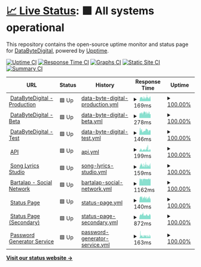 # [📈 Live Status](https://status1.databytedigital.com): <!--live status--> **🟩 All systems operational**

This repository contains the open-source uptime monitor and status page for [DataByteDigital](https://databytedigital.com), powered by [Upptime](https://github.com/upptime/upptime).

[![Uptime CI](https://github.com/DataByteDigital/status.databytedigital.com/workflows/Uptime%20CI/badge.svg)](https://github.com/DataByteDigital/status.databytedigital.com/actions?query=workflow%3A%22Uptime+CI%22)
[![Response Time CI](https://github.com/DataByteDigital/status.databytedigital.com/workflows/Response%20Time%20CI/badge.svg)](https://github.com/DataByteDigital/status.databytedigital.com/actions?query=workflow%3A%22Response+Time+CI%22)
[![Graphs CI](https://github.com/DataByteDigital/status.databytedigital.com/workflows/Graphs%20CI/badge.svg)](https://github.com/DataByteDigital/status.databytedigital.com/actions?query=workflow%3A%22Graphs+CI%22)
[![Static Site CI](https://github.com/DataByteDigital/status.databytedigital.com/workflows/Static%20Site%20CI/badge.svg)](https://github.com/DataByteDigital/status.databytedigital.com/actions?query=workflow%3A%22Static+Site+CI%22)
[![Summary CI](https://github.com/DataByteDigital/status.databytedigital.com/workflows/Summary%20CI/badge.svg)](https://github.com/DataByteDigital/status.databytedigital.com/actions?query=workflow%3A%22Summary+CI%22)

<!--
With [Upptime](https://upptime.js.org), you can get your own unlimited and free uptime monitor and status page, powered entirely by a GitHub repository. We use [Issues](https://github.com/DataByteDigital/status.databytedigital.com/issues) as incident reports, [Actions](https://github.com/DataByteDigital/status.databytedigital.com/actions) as uptime monitors, and [Pages](https://status1.databytedigital.com) for the status page.
-->
<!--start: status pages-->
<!-- This summary is generated by Upptime (https://github.com/upptime/upptime) -->
<!-- Do not edit this manually, your changes will be overwritten -->
<!-- prettier-ignore -->
| URL | Status | History | Response Time | Uptime |
| --- | ------ | ------- | ------------- | ------ |
| <img alt="" src="https://icons.duckduckgo.com/ip3/databytedigital.com.ico" height="13"> [DataByteDigital - Production](https://databytedigital.com) | 🟩 Up | [data-byte-digital-production.yml](https://github.com/DataByteDigital/Status-Beta/commits/HEAD/history/data-byte-digital-production.yml) | <details><summary><img alt="Response time graph" src="./graphs/data-byte-digital-production/response-time-week.png" height="20"> 169ms</summary><br><a href="https://DataByteDigital.github.io/Status-Beta/history/data-byte-digital-production"><img alt="Response time 154" src="https://img.shields.io/endpoint?url=https%3A%2F%2Fraw.githubusercontent.com%2FDataByteDigital%2FStatus-Beta%2FHEAD%2Fapi%2Fdata-byte-digital-production%2Fresponse-time.json"></a><br><a href="https://DataByteDigital.github.io/Status-Beta/history/data-byte-digital-production"><img alt="24-hour response time 170" src="https://img.shields.io/endpoint?url=https%3A%2F%2Fraw.githubusercontent.com%2FDataByteDigital%2FStatus-Beta%2FHEAD%2Fapi%2Fdata-byte-digital-production%2Fresponse-time-day.json"></a><br><a href="https://DataByteDigital.github.io/Status-Beta/history/data-byte-digital-production"><img alt="7-day response time 169" src="https://img.shields.io/endpoint?url=https%3A%2F%2Fraw.githubusercontent.com%2FDataByteDigital%2FStatus-Beta%2FHEAD%2Fapi%2Fdata-byte-digital-production%2Fresponse-time-week.json"></a><br><a href="https://DataByteDigital.github.io/Status-Beta/history/data-byte-digital-production"><img alt="30-day response time 154" src="https://img.shields.io/endpoint?url=https%3A%2F%2Fraw.githubusercontent.com%2FDataByteDigital%2FStatus-Beta%2FHEAD%2Fapi%2Fdata-byte-digital-production%2Fresponse-time-month.json"></a><br><a href="https://DataByteDigital.github.io/Status-Beta/history/data-byte-digital-production"><img alt="1-year response time 154" src="https://img.shields.io/endpoint?url=https%3A%2F%2Fraw.githubusercontent.com%2FDataByteDigital%2FStatus-Beta%2FHEAD%2Fapi%2Fdata-byte-digital-production%2Fresponse-time-year.json"></a></details> | <details><summary><a href="https://DataByteDigital.github.io/Status-Beta/history/data-byte-digital-production">100.00%</a></summary><a href="https://DataByteDigital.github.io/Status-Beta/history/data-byte-digital-production"><img alt="All-time uptime 100.00%" src="https://img.shields.io/endpoint?url=https%3A%2F%2Fraw.githubusercontent.com%2FDataByteDigital%2FStatus-Beta%2FHEAD%2Fapi%2Fdata-byte-digital-production%2Fuptime.json"></a><br><a href="https://DataByteDigital.github.io/Status-Beta/history/data-byte-digital-production"><img alt="24-hour uptime 100.00%" src="https://img.shields.io/endpoint?url=https%3A%2F%2Fraw.githubusercontent.com%2FDataByteDigital%2FStatus-Beta%2FHEAD%2Fapi%2Fdata-byte-digital-production%2Fuptime-day.json"></a><br><a href="https://DataByteDigital.github.io/Status-Beta/history/data-byte-digital-production"><img alt="7-day uptime 100.00%" src="https://img.shields.io/endpoint?url=https%3A%2F%2Fraw.githubusercontent.com%2FDataByteDigital%2FStatus-Beta%2FHEAD%2Fapi%2Fdata-byte-digital-production%2Fuptime-week.json"></a><br><a href="https://DataByteDigital.github.io/Status-Beta/history/data-byte-digital-production"><img alt="30-day uptime 100.00%" src="https://img.shields.io/endpoint?url=https%3A%2F%2Fraw.githubusercontent.com%2FDataByteDigital%2FStatus-Beta%2FHEAD%2Fapi%2Fdata-byte-digital-production%2Fuptime-month.json"></a><br><a href="https://DataByteDigital.github.io/Status-Beta/history/data-byte-digital-production"><img alt="1-year uptime 100.00%" src="https://img.shields.io/endpoint?url=https%3A%2F%2Fraw.githubusercontent.com%2FDataByteDigital%2FStatus-Beta%2FHEAD%2Fapi%2Fdata-byte-digital-production%2Fuptime-year.json"></a></details>
| <img alt="" src="https://databytedigital.com/logo.png" height="13"> [DataByteDigital - Beta](https://beta.databytedigital.com) | 🟩 Up | [data-byte-digital-beta.yml](https://github.com/DataByteDigital/Status-Beta/commits/HEAD/history/data-byte-digital-beta.yml) | <details><summary><img alt="Response time graph" src="./graphs/data-byte-digital-beta/response-time-week.png" height="20"> 278ms</summary><br><a href="https://DataByteDigital.github.io/Status-Beta/history/data-byte-digital-beta"><img alt="Response time 255" src="https://img.shields.io/endpoint?url=https%3A%2F%2Fraw.githubusercontent.com%2FDataByteDigital%2FStatus-Beta%2FHEAD%2Fapi%2Fdata-byte-digital-beta%2Fresponse-time.json"></a><br><a href="https://DataByteDigital.github.io/Status-Beta/history/data-byte-digital-beta"><img alt="24-hour response time 221" src="https://img.shields.io/endpoint?url=https%3A%2F%2Fraw.githubusercontent.com%2FDataByteDigital%2FStatus-Beta%2FHEAD%2Fapi%2Fdata-byte-digital-beta%2Fresponse-time-day.json"></a><br><a href="https://DataByteDigital.github.io/Status-Beta/history/data-byte-digital-beta"><img alt="7-day response time 278" src="https://img.shields.io/endpoint?url=https%3A%2F%2Fraw.githubusercontent.com%2FDataByteDigital%2FStatus-Beta%2FHEAD%2Fapi%2Fdata-byte-digital-beta%2Fresponse-time-week.json"></a><br><a href="https://DataByteDigital.github.io/Status-Beta/history/data-byte-digital-beta"><img alt="30-day response time 258" src="https://img.shields.io/endpoint?url=https%3A%2F%2Fraw.githubusercontent.com%2FDataByteDigital%2FStatus-Beta%2FHEAD%2Fapi%2Fdata-byte-digital-beta%2Fresponse-time-month.json"></a><br><a href="https://DataByteDigital.github.io/Status-Beta/history/data-byte-digital-beta"><img alt="1-year response time 255" src="https://img.shields.io/endpoint?url=https%3A%2F%2Fraw.githubusercontent.com%2FDataByteDigital%2FStatus-Beta%2FHEAD%2Fapi%2Fdata-byte-digital-beta%2Fresponse-time-year.json"></a></details> | <details><summary><a href="https://DataByteDigital.github.io/Status-Beta/history/data-byte-digital-beta">100.00%</a></summary><a href="https://DataByteDigital.github.io/Status-Beta/history/data-byte-digital-beta"><img alt="All-time uptime 100.00%" src="https://img.shields.io/endpoint?url=https%3A%2F%2Fraw.githubusercontent.com%2FDataByteDigital%2FStatus-Beta%2FHEAD%2Fapi%2Fdata-byte-digital-beta%2Fuptime.json"></a><br><a href="https://DataByteDigital.github.io/Status-Beta/history/data-byte-digital-beta"><img alt="24-hour uptime 100.00%" src="https://img.shields.io/endpoint?url=https%3A%2F%2Fraw.githubusercontent.com%2FDataByteDigital%2FStatus-Beta%2FHEAD%2Fapi%2Fdata-byte-digital-beta%2Fuptime-day.json"></a><br><a href="https://DataByteDigital.github.io/Status-Beta/history/data-byte-digital-beta"><img alt="7-day uptime 100.00%" src="https://img.shields.io/endpoint?url=https%3A%2F%2Fraw.githubusercontent.com%2FDataByteDigital%2FStatus-Beta%2FHEAD%2Fapi%2Fdata-byte-digital-beta%2Fuptime-week.json"></a><br><a href="https://DataByteDigital.github.io/Status-Beta/history/data-byte-digital-beta"><img alt="30-day uptime 100.00%" src="https://img.shields.io/endpoint?url=https%3A%2F%2Fraw.githubusercontent.com%2FDataByteDigital%2FStatus-Beta%2FHEAD%2Fapi%2Fdata-byte-digital-beta%2Fuptime-month.json"></a><br><a href="https://DataByteDigital.github.io/Status-Beta/history/data-byte-digital-beta"><img alt="1-year uptime 100.00%" src="https://img.shields.io/endpoint?url=https%3A%2F%2Fraw.githubusercontent.com%2FDataByteDigital%2FStatus-Beta%2FHEAD%2Fapi%2Fdata-byte-digital-beta%2Fuptime-year.json"></a></details>
| <img alt="" src="https://databytedigital.com/logo.png" height="13"> [DataByteDigital - Test](https://test.databytedigital.com/) | 🟩 Up | [data-byte-digital-test.yml](https://github.com/DataByteDigital/Status-Beta/commits/HEAD/history/data-byte-digital-test.yml) | <details><summary><img alt="Response time graph" src="./graphs/data-byte-digital-test/response-time-week.png" height="20"> 146ms</summary><br><a href="https://DataByteDigital.github.io/Status-Beta/history/data-byte-digital-test"><img alt="Response time 146" src="https://img.shields.io/endpoint?url=https%3A%2F%2Fraw.githubusercontent.com%2FDataByteDigital%2FStatus-Beta%2FHEAD%2Fapi%2Fdata-byte-digital-test%2Fresponse-time.json"></a><br><a href="https://DataByteDigital.github.io/Status-Beta/history/data-byte-digital-test"><img alt="24-hour response time 134" src="https://img.shields.io/endpoint?url=https%3A%2F%2Fraw.githubusercontent.com%2FDataByteDigital%2FStatus-Beta%2FHEAD%2Fapi%2Fdata-byte-digital-test%2Fresponse-time-day.json"></a><br><a href="https://DataByteDigital.github.io/Status-Beta/history/data-byte-digital-test"><img alt="7-day response time 146" src="https://img.shields.io/endpoint?url=https%3A%2F%2Fraw.githubusercontent.com%2FDataByteDigital%2FStatus-Beta%2FHEAD%2Fapi%2Fdata-byte-digital-test%2Fresponse-time-week.json"></a><br><a href="https://DataByteDigital.github.io/Status-Beta/history/data-byte-digital-test"><img alt="30-day response time 146" src="https://img.shields.io/endpoint?url=https%3A%2F%2Fraw.githubusercontent.com%2FDataByteDigital%2FStatus-Beta%2FHEAD%2Fapi%2Fdata-byte-digital-test%2Fresponse-time-month.json"></a><br><a href="https://DataByteDigital.github.io/Status-Beta/history/data-byte-digital-test"><img alt="1-year response time 146" src="https://img.shields.io/endpoint?url=https%3A%2F%2Fraw.githubusercontent.com%2FDataByteDigital%2FStatus-Beta%2FHEAD%2Fapi%2Fdata-byte-digital-test%2Fresponse-time-year.json"></a></details> | <details><summary><a href="https://DataByteDigital.github.io/Status-Beta/history/data-byte-digital-test">100.00%</a></summary><a href="https://DataByteDigital.github.io/Status-Beta/history/data-byte-digital-test"><img alt="All-time uptime 100.00%" src="https://img.shields.io/endpoint?url=https%3A%2F%2Fraw.githubusercontent.com%2FDataByteDigital%2FStatus-Beta%2FHEAD%2Fapi%2Fdata-byte-digital-test%2Fuptime.json"></a><br><a href="https://DataByteDigital.github.io/Status-Beta/history/data-byte-digital-test"><img alt="24-hour uptime 100.00%" src="https://img.shields.io/endpoint?url=https%3A%2F%2Fraw.githubusercontent.com%2FDataByteDigital%2FStatus-Beta%2FHEAD%2Fapi%2Fdata-byte-digital-test%2Fuptime-day.json"></a><br><a href="https://DataByteDigital.github.io/Status-Beta/history/data-byte-digital-test"><img alt="7-day uptime 100.00%" src="https://img.shields.io/endpoint?url=https%3A%2F%2Fraw.githubusercontent.com%2FDataByteDigital%2FStatus-Beta%2FHEAD%2Fapi%2Fdata-byte-digital-test%2Fuptime-week.json"></a><br><a href="https://DataByteDigital.github.io/Status-Beta/history/data-byte-digital-test"><img alt="30-day uptime 100.00%" src="https://img.shields.io/endpoint?url=https%3A%2F%2Fraw.githubusercontent.com%2FDataByteDigital%2FStatus-Beta%2FHEAD%2Fapi%2Fdata-byte-digital-test%2Fuptime-month.json"></a><br><a href="https://DataByteDigital.github.io/Status-Beta/history/data-byte-digital-test"><img alt="1-year uptime 100.00%" src="https://img.shields.io/endpoint?url=https%3A%2F%2Fraw.githubusercontent.com%2FDataByteDigital%2FStatus-Beta%2FHEAD%2Fapi%2Fdata-byte-digital-test%2Fuptime-year.json"></a></details>
| <img alt="" src="https://api.databytedigital.com/images/api.png" height="13"> [API](https://api.databytedigital.com) | 🟩 Up | [api.yml](https://github.com/DataByteDigital/Status-Beta/commits/HEAD/history/api.yml) | <details><summary><img alt="Response time graph" src="./graphs/api/response-time-week.png" height="20"> 199ms</summary><br><a href="https://DataByteDigital.github.io/Status-Beta/history/api"><img alt="Response time 198" src="https://img.shields.io/endpoint?url=https%3A%2F%2Fraw.githubusercontent.com%2FDataByteDigital%2FStatus-Beta%2FHEAD%2Fapi%2Fapi%2Fresponse-time.json"></a><br><a href="https://DataByteDigital.github.io/Status-Beta/history/api"><img alt="24-hour response time 149" src="https://img.shields.io/endpoint?url=https%3A%2F%2Fraw.githubusercontent.com%2FDataByteDigital%2FStatus-Beta%2FHEAD%2Fapi%2Fapi%2Fresponse-time-day.json"></a><br><a href="https://DataByteDigital.github.io/Status-Beta/history/api"><img alt="7-day response time 199" src="https://img.shields.io/endpoint?url=https%3A%2F%2Fraw.githubusercontent.com%2FDataByteDigital%2FStatus-Beta%2FHEAD%2Fapi%2Fapi%2Fresponse-time-week.json"></a><br><a href="https://DataByteDigital.github.io/Status-Beta/history/api"><img alt="30-day response time 200" src="https://img.shields.io/endpoint?url=https%3A%2F%2Fraw.githubusercontent.com%2FDataByteDigital%2FStatus-Beta%2FHEAD%2Fapi%2Fapi%2Fresponse-time-month.json"></a><br><a href="https://DataByteDigital.github.io/Status-Beta/history/api"><img alt="1-year response time 198" src="https://img.shields.io/endpoint?url=https%3A%2F%2Fraw.githubusercontent.com%2FDataByteDigital%2FStatus-Beta%2FHEAD%2Fapi%2Fapi%2Fresponse-time-year.json"></a></details> | <details><summary><a href="https://DataByteDigital.github.io/Status-Beta/history/api">100.00%</a></summary><a href="https://DataByteDigital.github.io/Status-Beta/history/api"><img alt="All-time uptime 99.98%" src="https://img.shields.io/endpoint?url=https%3A%2F%2Fraw.githubusercontent.com%2FDataByteDigital%2FStatus-Beta%2FHEAD%2Fapi%2Fapi%2Fuptime.json"></a><br><a href="https://DataByteDigital.github.io/Status-Beta/history/api"><img alt="24-hour uptime 100.00%" src="https://img.shields.io/endpoint?url=https%3A%2F%2Fraw.githubusercontent.com%2FDataByteDigital%2FStatus-Beta%2FHEAD%2Fapi%2Fapi%2Fuptime-day.json"></a><br><a href="https://DataByteDigital.github.io/Status-Beta/history/api"><img alt="7-day uptime 100.00%" src="https://img.shields.io/endpoint?url=https%3A%2F%2Fraw.githubusercontent.com%2FDataByteDigital%2FStatus-Beta%2FHEAD%2Fapi%2Fapi%2Fuptime-week.json"></a><br><a href="https://DataByteDigital.github.io/Status-Beta/history/api"><img alt="30-day uptime 99.96%" src="https://img.shields.io/endpoint?url=https%3A%2F%2Fraw.githubusercontent.com%2FDataByteDigital%2FStatus-Beta%2FHEAD%2Fapi%2Fapi%2Fuptime-month.json"></a><br><a href="https://DataByteDigital.github.io/Status-Beta/history/api"><img alt="1-year uptime 99.98%" src="https://img.shields.io/endpoint?url=https%3A%2F%2Fraw.githubusercontent.com%2FDataByteDigital%2FStatus-Beta%2FHEAD%2Fapi%2Fapi%2Fuptime-year.json"></a></details>
| <img alt="" src="https://icons.duckduckgo.com/ip3/songlyrics.databytedigital.com.ico" height="13"> [Song Lyrics Studio](https://songlyrics.databytedigital.com/) | 🟩 Up | [song-lyrics-studio.yml](https://github.com/DataByteDigital/Status-Beta/commits/HEAD/history/song-lyrics-studio.yml) | <details><summary><img alt="Response time graph" src="./graphs/song-lyrics-studio/response-time-week.png" height="20"> 159ms</summary><br><a href="https://DataByteDigital.github.io/Status-Beta/history/song-lyrics-studio"><img alt="Response time 156" src="https://img.shields.io/endpoint?url=https%3A%2F%2Fraw.githubusercontent.com%2FDataByteDigital%2FStatus-Beta%2FHEAD%2Fapi%2Fsong-lyrics-studio%2Fresponse-time.json"></a><br><a href="https://DataByteDigital.github.io/Status-Beta/history/song-lyrics-studio"><img alt="24-hour response time 132" src="https://img.shields.io/endpoint?url=https%3A%2F%2Fraw.githubusercontent.com%2FDataByteDigital%2FStatus-Beta%2FHEAD%2Fapi%2Fsong-lyrics-studio%2Fresponse-time-day.json"></a><br><a href="https://DataByteDigital.github.io/Status-Beta/history/song-lyrics-studio"><img alt="7-day response time 159" src="https://img.shields.io/endpoint?url=https%3A%2F%2Fraw.githubusercontent.com%2FDataByteDigital%2FStatus-Beta%2FHEAD%2Fapi%2Fsong-lyrics-studio%2Fresponse-time-week.json"></a><br><a href="https://DataByteDigital.github.io/Status-Beta/history/song-lyrics-studio"><img alt="30-day response time 157" src="https://img.shields.io/endpoint?url=https%3A%2F%2Fraw.githubusercontent.com%2FDataByteDigital%2FStatus-Beta%2FHEAD%2Fapi%2Fsong-lyrics-studio%2Fresponse-time-month.json"></a><br><a href="https://DataByteDigital.github.io/Status-Beta/history/song-lyrics-studio"><img alt="1-year response time 156" src="https://img.shields.io/endpoint?url=https%3A%2F%2Fraw.githubusercontent.com%2FDataByteDigital%2FStatus-Beta%2FHEAD%2Fapi%2Fsong-lyrics-studio%2Fresponse-time-year.json"></a></details> | <details><summary><a href="https://DataByteDigital.github.io/Status-Beta/history/song-lyrics-studio">100.00%</a></summary><a href="https://DataByteDigital.github.io/Status-Beta/history/song-lyrics-studio"><img alt="All-time uptime 99.98%" src="https://img.shields.io/endpoint?url=https%3A%2F%2Fraw.githubusercontent.com%2FDataByteDigital%2FStatus-Beta%2FHEAD%2Fapi%2Fsong-lyrics-studio%2Fuptime.json"></a><br><a href="https://DataByteDigital.github.io/Status-Beta/history/song-lyrics-studio"><img alt="24-hour uptime 100.00%" src="https://img.shields.io/endpoint?url=https%3A%2F%2Fraw.githubusercontent.com%2FDataByteDigital%2FStatus-Beta%2FHEAD%2Fapi%2Fsong-lyrics-studio%2Fuptime-day.json"></a><br><a href="https://DataByteDigital.github.io/Status-Beta/history/song-lyrics-studio"><img alt="7-day uptime 100.00%" src="https://img.shields.io/endpoint?url=https%3A%2F%2Fraw.githubusercontent.com%2FDataByteDigital%2FStatus-Beta%2FHEAD%2Fapi%2Fsong-lyrics-studio%2Fuptime-week.json"></a><br><a href="https://DataByteDigital.github.io/Status-Beta/history/song-lyrics-studio"><img alt="30-day uptime 99.96%" src="https://img.shields.io/endpoint?url=https%3A%2F%2Fraw.githubusercontent.com%2FDataByteDigital%2FStatus-Beta%2FHEAD%2Fapi%2Fsong-lyrics-studio%2Fuptime-month.json"></a><br><a href="https://DataByteDigital.github.io/Status-Beta/history/song-lyrics-studio"><img alt="1-year uptime 99.98%" src="https://img.shields.io/endpoint?url=https%3A%2F%2Fraw.githubusercontent.com%2FDataByteDigital%2FStatus-Beta%2FHEAD%2Fapi%2Fsong-lyrics-studio%2Fuptime-year.json"></a></details>
| <img alt="" src="https://icons.duckduckgo.com/ip3/bartalap.databytedigital.com.ico" height="13"> [Bartalap - Social Network](https://bartalap.databytedigital.com) | 🟩 Up | [bartalap-social-network.yml](https://github.com/DataByteDigital/Status-Beta/commits/HEAD/history/bartalap-social-network.yml) | <details><summary><img alt="Response time graph" src="./graphs/bartalap-social-network/response-time-week.png" height="20"> 1162ms</summary><br><a href="https://DataByteDigital.github.io/Status-Beta/history/bartalap-social-network"><img alt="Response time 1216" src="https://img.shields.io/endpoint?url=https%3A%2F%2Fraw.githubusercontent.com%2FDataByteDigital%2FStatus-Beta%2FHEAD%2Fapi%2Fbartalap-social-network%2Fresponse-time.json"></a><br><a href="https://DataByteDigital.github.io/Status-Beta/history/bartalap-social-network"><img alt="24-hour response time 1185" src="https://img.shields.io/endpoint?url=https%3A%2F%2Fraw.githubusercontent.com%2FDataByteDigital%2FStatus-Beta%2FHEAD%2Fapi%2Fbartalap-social-network%2Fresponse-time-day.json"></a><br><a href="https://DataByteDigital.github.io/Status-Beta/history/bartalap-social-network"><img alt="7-day response time 1162" src="https://img.shields.io/endpoint?url=https%3A%2F%2Fraw.githubusercontent.com%2FDataByteDigital%2FStatus-Beta%2FHEAD%2Fapi%2Fbartalap-social-network%2Fresponse-time-week.json"></a><br><a href="https://DataByteDigital.github.io/Status-Beta/history/bartalap-social-network"><img alt="30-day response time 1198" src="https://img.shields.io/endpoint?url=https%3A%2F%2Fraw.githubusercontent.com%2FDataByteDigital%2FStatus-Beta%2FHEAD%2Fapi%2Fbartalap-social-network%2Fresponse-time-month.json"></a><br><a href="https://DataByteDigital.github.io/Status-Beta/history/bartalap-social-network"><img alt="1-year response time 1216" src="https://img.shields.io/endpoint?url=https%3A%2F%2Fraw.githubusercontent.com%2FDataByteDigital%2FStatus-Beta%2FHEAD%2Fapi%2Fbartalap-social-network%2Fresponse-time-year.json"></a></details> | <details><summary><a href="https://DataByteDigital.github.io/Status-Beta/history/bartalap-social-network">100.00%</a></summary><a href="https://DataByteDigital.github.io/Status-Beta/history/bartalap-social-network"><img alt="All-time uptime 100.00%" src="https://img.shields.io/endpoint?url=https%3A%2F%2Fraw.githubusercontent.com%2FDataByteDigital%2FStatus-Beta%2FHEAD%2Fapi%2Fbartalap-social-network%2Fuptime.json"></a><br><a href="https://DataByteDigital.github.io/Status-Beta/history/bartalap-social-network"><img alt="24-hour uptime 100.00%" src="https://img.shields.io/endpoint?url=https%3A%2F%2Fraw.githubusercontent.com%2FDataByteDigital%2FStatus-Beta%2FHEAD%2Fapi%2Fbartalap-social-network%2Fuptime-day.json"></a><br><a href="https://DataByteDigital.github.io/Status-Beta/history/bartalap-social-network"><img alt="7-day uptime 100.00%" src="https://img.shields.io/endpoint?url=https%3A%2F%2Fraw.githubusercontent.com%2FDataByteDigital%2FStatus-Beta%2FHEAD%2Fapi%2Fbartalap-social-network%2Fuptime-week.json"></a><br><a href="https://DataByteDigital.github.io/Status-Beta/history/bartalap-social-network"><img alt="30-day uptime 100.00%" src="https://img.shields.io/endpoint?url=https%3A%2F%2Fraw.githubusercontent.com%2FDataByteDigital%2FStatus-Beta%2FHEAD%2Fapi%2Fbartalap-social-network%2Fuptime-month.json"></a><br><a href="https://DataByteDigital.github.io/Status-Beta/history/bartalap-social-network"><img alt="1-year uptime 100.00%" src="https://img.shields.io/endpoint?url=https%3A%2F%2Fraw.githubusercontent.com%2FDataByteDigital%2FStatus-Beta%2FHEAD%2Fapi%2Fbartalap-social-network%2Fuptime-year.json"></a></details>
| <img alt="" src="https://databytedigital.com/logo.png" height="13"> [Status Page](https://status.databytedigital.com) | 🟩 Up | [status-page.yml](https://github.com/DataByteDigital/Status-Beta/commits/HEAD/history/status-page.yml) | <details><summary><img alt="Response time graph" src="./graphs/status-page/response-time-week.png" height="20"> 140ms</summary><br><a href="https://DataByteDigital.github.io/Status-Beta/history/status-page"><img alt="Response time 162" src="https://img.shields.io/endpoint?url=https%3A%2F%2Fraw.githubusercontent.com%2FDataByteDigital%2FStatus-Beta%2FHEAD%2Fapi%2Fstatus-page%2Fresponse-time.json"></a><br><a href="https://DataByteDigital.github.io/Status-Beta/history/status-page"><img alt="24-hour response time 107" src="https://img.shields.io/endpoint?url=https%3A%2F%2Fraw.githubusercontent.com%2FDataByteDigital%2FStatus-Beta%2FHEAD%2Fapi%2Fstatus-page%2Fresponse-time-day.json"></a><br><a href="https://DataByteDigital.github.io/Status-Beta/history/status-page"><img alt="7-day response time 140" src="https://img.shields.io/endpoint?url=https%3A%2F%2Fraw.githubusercontent.com%2FDataByteDigital%2FStatus-Beta%2FHEAD%2Fapi%2Fstatus-page%2Fresponse-time-week.json"></a><br><a href="https://DataByteDigital.github.io/Status-Beta/history/status-page"><img alt="30-day response time 129" src="https://img.shields.io/endpoint?url=https%3A%2F%2Fraw.githubusercontent.com%2FDataByteDigital%2FStatus-Beta%2FHEAD%2Fapi%2Fstatus-page%2Fresponse-time-month.json"></a><br><a href="https://DataByteDigital.github.io/Status-Beta/history/status-page"><img alt="1-year response time 162" src="https://img.shields.io/endpoint?url=https%3A%2F%2Fraw.githubusercontent.com%2FDataByteDigital%2FStatus-Beta%2FHEAD%2Fapi%2Fstatus-page%2Fresponse-time-year.json"></a></details> | <details><summary><a href="https://DataByteDigital.github.io/Status-Beta/history/status-page">100.00%</a></summary><a href="https://DataByteDigital.github.io/Status-Beta/history/status-page"><img alt="All-time uptime 100.00%" src="https://img.shields.io/endpoint?url=https%3A%2F%2Fraw.githubusercontent.com%2FDataByteDigital%2FStatus-Beta%2FHEAD%2Fapi%2Fstatus-page%2Fuptime.json"></a><br><a href="https://DataByteDigital.github.io/Status-Beta/history/status-page"><img alt="24-hour uptime 100.00%" src="https://img.shields.io/endpoint?url=https%3A%2F%2Fraw.githubusercontent.com%2FDataByteDigital%2FStatus-Beta%2FHEAD%2Fapi%2Fstatus-page%2Fuptime-day.json"></a><br><a href="https://DataByteDigital.github.io/Status-Beta/history/status-page"><img alt="7-day uptime 100.00%" src="https://img.shields.io/endpoint?url=https%3A%2F%2Fraw.githubusercontent.com%2FDataByteDigital%2FStatus-Beta%2FHEAD%2Fapi%2Fstatus-page%2Fuptime-week.json"></a><br><a href="https://DataByteDigital.github.io/Status-Beta/history/status-page"><img alt="30-day uptime 100.00%" src="https://img.shields.io/endpoint?url=https%3A%2F%2Fraw.githubusercontent.com%2FDataByteDigital%2FStatus-Beta%2FHEAD%2Fapi%2Fstatus-page%2Fuptime-month.json"></a><br><a href="https://DataByteDigital.github.io/Status-Beta/history/status-page"><img alt="1-year uptime 100.00%" src="https://img.shields.io/endpoint?url=https%3A%2F%2Fraw.githubusercontent.com%2FDataByteDigital%2FStatus-Beta%2FHEAD%2Fapi%2Fstatus-page%2Fuptime-year.json"></a></details>
| <img alt="" src="https://databytedigital.com/logo.png" height="13"> [Status Page (Secondary)](https://status1.databytedigital.com) | 🟩 Up | [status-page-secondary.yml](https://github.com/DataByteDigital/Status-Beta/commits/HEAD/history/status-page-secondary.yml) | <details><summary><img alt="Response time graph" src="./graphs/status-page-secondary/response-time-week.png" height="20"> 872ms</summary><br><a href="https://DataByteDigital.github.io/Status-Beta/history/status-page-secondary"><img alt="Response time 878" src="https://img.shields.io/endpoint?url=https%3A%2F%2Fraw.githubusercontent.com%2FDataByteDigital%2FStatus-Beta%2FHEAD%2Fapi%2Fstatus-page-secondary%2Fresponse-time.json"></a><br><a href="https://DataByteDigital.github.io/Status-Beta/history/status-page-secondary"><img alt="24-hour response time 935" src="https://img.shields.io/endpoint?url=https%3A%2F%2Fraw.githubusercontent.com%2FDataByteDigital%2FStatus-Beta%2FHEAD%2Fapi%2Fstatus-page-secondary%2Fresponse-time-day.json"></a><br><a href="https://DataByteDigital.github.io/Status-Beta/history/status-page-secondary"><img alt="7-day response time 872" src="https://img.shields.io/endpoint?url=https%3A%2F%2Fraw.githubusercontent.com%2FDataByteDigital%2FStatus-Beta%2FHEAD%2Fapi%2Fstatus-page-secondary%2Fresponse-time-week.json"></a><br><a href="https://DataByteDigital.github.io/Status-Beta/history/status-page-secondary"><img alt="30-day response time 880" src="https://img.shields.io/endpoint?url=https%3A%2F%2Fraw.githubusercontent.com%2FDataByteDigital%2FStatus-Beta%2FHEAD%2Fapi%2Fstatus-page-secondary%2Fresponse-time-month.json"></a><br><a href="https://DataByteDigital.github.io/Status-Beta/history/status-page-secondary"><img alt="1-year response time 878" src="https://img.shields.io/endpoint?url=https%3A%2F%2Fraw.githubusercontent.com%2FDataByteDigital%2FStatus-Beta%2FHEAD%2Fapi%2Fstatus-page-secondary%2Fresponse-time-year.json"></a></details> | <details><summary><a href="https://DataByteDigital.github.io/Status-Beta/history/status-page-secondary">100.00%</a></summary><a href="https://DataByteDigital.github.io/Status-Beta/history/status-page-secondary"><img alt="All-time uptime 100.00%" src="https://img.shields.io/endpoint?url=https%3A%2F%2Fraw.githubusercontent.com%2FDataByteDigital%2FStatus-Beta%2FHEAD%2Fapi%2Fstatus-page-secondary%2Fuptime.json"></a><br><a href="https://DataByteDigital.github.io/Status-Beta/history/status-page-secondary"><img alt="24-hour uptime 100.00%" src="https://img.shields.io/endpoint?url=https%3A%2F%2Fraw.githubusercontent.com%2FDataByteDigital%2FStatus-Beta%2FHEAD%2Fapi%2Fstatus-page-secondary%2Fuptime-day.json"></a><br><a href="https://DataByteDigital.github.io/Status-Beta/history/status-page-secondary"><img alt="7-day uptime 100.00%" src="https://img.shields.io/endpoint?url=https%3A%2F%2Fraw.githubusercontent.com%2FDataByteDigital%2FStatus-Beta%2FHEAD%2Fapi%2Fstatus-page-secondary%2Fuptime-week.json"></a><br><a href="https://DataByteDigital.github.io/Status-Beta/history/status-page-secondary"><img alt="30-day uptime 100.00%" src="https://img.shields.io/endpoint?url=https%3A%2F%2Fraw.githubusercontent.com%2FDataByteDigital%2FStatus-Beta%2FHEAD%2Fapi%2Fstatus-page-secondary%2Fuptime-month.json"></a><br><a href="https://DataByteDigital.github.io/Status-Beta/history/status-page-secondary"><img alt="1-year uptime 100.00%" src="https://img.shields.io/endpoint?url=https%3A%2F%2Fraw.githubusercontent.com%2FDataByteDigital%2FStatus-Beta%2FHEAD%2Fapi%2Fstatus-page-secondary%2Fuptime-year.json"></a></details>
| <img alt="" src="https://icons.duckduckgo.com/ip3/passwordgenerator.databytedigital.com.ico" height="13"> [Password Generator Service](https://passwordgenerator.databytedigital.com/) | 🟩 Up | [password-generator-service.yml](https://github.com/DataByteDigital/Status-Beta/commits/HEAD/history/password-generator-service.yml) | <details><summary><img alt="Response time graph" src="./graphs/password-generator-service/response-time-week.png" height="20"> 163ms</summary><br><a href="https://DataByteDigital.github.io/Status-Beta/history/password-generator-service"><img alt="Response time 168" src="https://img.shields.io/endpoint?url=https%3A%2F%2Fraw.githubusercontent.com%2FDataByteDigital%2FStatus-Beta%2FHEAD%2Fapi%2Fpassword-generator-service%2Fresponse-time.json"></a><br><a href="https://DataByteDigital.github.io/Status-Beta/history/password-generator-service"><img alt="24-hour response time 144" src="https://img.shields.io/endpoint?url=https%3A%2F%2Fraw.githubusercontent.com%2FDataByteDigital%2FStatus-Beta%2FHEAD%2Fapi%2Fpassword-generator-service%2Fresponse-time-day.json"></a><br><a href="https://DataByteDigital.github.io/Status-Beta/history/password-generator-service"><img alt="7-day response time 163" src="https://img.shields.io/endpoint?url=https%3A%2F%2Fraw.githubusercontent.com%2FDataByteDigital%2FStatus-Beta%2FHEAD%2Fapi%2Fpassword-generator-service%2Fresponse-time-week.json"></a><br><a href="https://DataByteDigital.github.io/Status-Beta/history/password-generator-service"><img alt="30-day response time 149" src="https://img.shields.io/endpoint?url=https%3A%2F%2Fraw.githubusercontent.com%2FDataByteDigital%2FStatus-Beta%2FHEAD%2Fapi%2Fpassword-generator-service%2Fresponse-time-month.json"></a><br><a href="https://DataByteDigital.github.io/Status-Beta/history/password-generator-service"><img alt="1-year response time 168" src="https://img.shields.io/endpoint?url=https%3A%2F%2Fraw.githubusercontent.com%2FDataByteDigital%2FStatus-Beta%2FHEAD%2Fapi%2Fpassword-generator-service%2Fresponse-time-year.json"></a></details> | <details><summary><a href="https://DataByteDigital.github.io/Status-Beta/history/password-generator-service">100.00%</a></summary><a href="https://DataByteDigital.github.io/Status-Beta/history/password-generator-service"><img alt="All-time uptime 100.00%" src="https://img.shields.io/endpoint?url=https%3A%2F%2Fraw.githubusercontent.com%2FDataByteDigital%2FStatus-Beta%2FHEAD%2Fapi%2Fpassword-generator-service%2Fuptime.json"></a><br><a href="https://DataByteDigital.github.io/Status-Beta/history/password-generator-service"><img alt="24-hour uptime 100.00%" src="https://img.shields.io/endpoint?url=https%3A%2F%2Fraw.githubusercontent.com%2FDataByteDigital%2FStatus-Beta%2FHEAD%2Fapi%2Fpassword-generator-service%2Fuptime-day.json"></a><br><a href="https://DataByteDigital.github.io/Status-Beta/history/password-generator-service"><img alt="7-day uptime 100.00%" src="https://img.shields.io/endpoint?url=https%3A%2F%2Fraw.githubusercontent.com%2FDataByteDigital%2FStatus-Beta%2FHEAD%2Fapi%2Fpassword-generator-service%2Fuptime-week.json"></a><br><a href="https://DataByteDigital.github.io/Status-Beta/history/password-generator-service"><img alt="30-day uptime 100.00%" src="https://img.shields.io/endpoint?url=https%3A%2F%2Fraw.githubusercontent.com%2FDataByteDigital%2FStatus-Beta%2FHEAD%2Fapi%2Fpassword-generator-service%2Fuptime-month.json"></a><br><a href="https://DataByteDigital.github.io/Status-Beta/history/password-generator-service"><img alt="1-year uptime 100.00%" src="https://img.shields.io/endpoint?url=https%3A%2F%2Fraw.githubusercontent.com%2FDataByteDigital%2FStatus-Beta%2FHEAD%2Fapi%2Fpassword-generator-service%2Fuptime-year.json"></a></details>

<!--end: status pages-->

[**Visit our status website →**](https://databytedigital.github.io/Status-Beta/)

<!--
## 📄 License

- Powered by: [Upptime](https://github.com/upptime/upptime)
- Code: [MIT](./LICENSE) © [DataByteDigital](https://databytedigital.com)
- Data in the `./history` directory: [Open Database License](https://opendatacommons.org/licenses/odbl/1-0/)
-->
